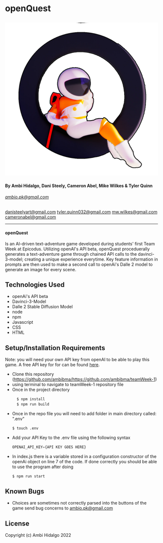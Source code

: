 
# openQuest
![](./src/assets/images/logo.png "openQuest image")
---
#### By Ambi Hidalgo, Dani Steely, Cameron Abel, Mike Wilkes & Tyler Quinn
###### ambio.pk@gmail.com
danisteelyart@gmail.com
tyler.quinn032@gmail.com
mw.wilkes@gmail.com
cameronabel@gmail.com

---

####  openQuest
Is an AI-driven text-adventure game developed during students' first Team Week at Epicodus. Utilizing openAI's API beta, openQuest proceduerally generates a text-adventure game through chained API calls to the davinci-3-model; creating a unique experience everytime. Key feature information in prompts are then used to make a second call to openAi's Dalle 2 model to generate an image for every scene. 
## Technologies Used
* openAi's API beta
* Davinci-3-Model
* Dalle 2 Stable Diffusion Model
* node
* npm
* Javascript
* CSS
* HTML

## Setup/Installation Requirements
Note: you will need your own API key from openAI to be able to play this game. 
A free API key for for  can be found [here](https://beta.openai.com/docs/api-reference/authentication).
* Clone this repository (https://github.com/ambibma/https://github.com/ambibma/teamWeek-1)
* using terminal to navigate to teamWeek-1 repository file
* Once in the project directory
  ```bash
    $ npm install
    $ npm run build
    ```
* Once in the repo file you will need to add folder in main directory called: ".env"
    ```bash
    $ touch .env
    ```
* Add your API Key to the .env file using the following syntax
    ```javaScript
    OPENAI_API_KEY={API KEY GOES HERE}
    ```
* In index.js there is a variable stored in a configuration constructor of the openAi object on line 7 of the code. If done correctly you should be able to use the program after doing
    ```bash
    $ npm run start
    ```

## Known Bugs

* Choices are sometimes not correctly parsed into the buttons of the game
send bug concerns to ambio.pk@gmail.com

## License


Copyright (c) Ambi Hidalgo 2022